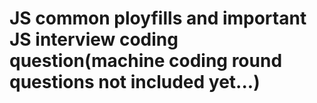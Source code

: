 # JS common ployfills and important JS interview coding question(machine coding round questions not included yet...)
